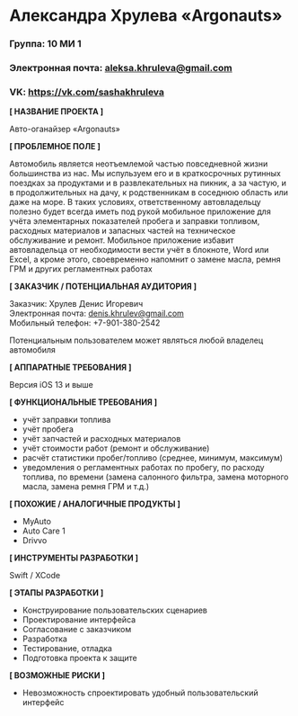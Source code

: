 # Александра Хрулева «Argonauts»

### Группа: 10 МИ 1
### Электронная почта: aleksa.khruleva@gmail.com
### VK: https://vk.com/sashakhruleva

**[ НАЗВАНИЕ ПРОЕКТА ]**

Авто-оганайзер «Argonauts»

**[ ПРОБЛЕМНОЕ ПОЛЕ ]**

Автомобиль является неотъемлемой частью повседневной жизни большинства из нас. Мы испульзуем его и в краткосрочных рутинных поездках за продуктами и в развлекательных на пикник, а за частую, и в продолжительных на дачу, к родственникам в соседнюю область или даже на море. В таких условиях, ответственному автовладельцу полезно будет всегда иметь под рукой мобильное приложение для учёта элементарных показателей пробега и заправки топливом, расходных материалов и запасных частей на техническое обслуживание и ремонт. Мобильное приложение избавит автовладельца от необходимости вести учёт в блокноте, Word или Excel, а кроме этого, своевременно напомнит о замене масла, ремня ГРМ и других регламентных работах

**[ ЗАКАЗЧИК / ПОТЕНЦИАЛЬНАЯ АУДИТОРИЯ ]**

Заказчик: Хрулев Денис Игоревич  
Электронная почта: denis.khrulev@gmail.com  
Мобильный телефон: +7-901-380-2542  
  
Потенциальным пользователем может являться любой владелец автомобиля

**[ АППАРАТНЫЕ ТРЕБОВАНИЯ ]**

Версия iOS 13 и выше

**[ ФУНКЦИОНАЛЬНЫЕ ТРЕБОВАНИЯ ]**

* учёт заправки топлива
* учёт пробега
* учёт запчастей и расходных материалов
* учёт стоимости работ (ремонт и обслуживание)
* расчёт статистики пробег/топливо (среднее, минимум, максимум)
* уведомления о регламентных работах по пробегу, по расходу топлива, по времени (замена салонного фильтра, замена моторного масла, замена ремня ГРМ и т.д.)

**[ ПОХОЖИЕ / АНАЛОГИЧНЫЕ ПРОДУКТЫ ]**

* MyAuto 
* Auto Care 1
* Drivvo

**[ ИНСТРУМЕНТЫ РАЗРАБОТКИ ]**

Swift / XCode

**[ ЭТАПЫ РАЗРАБОТКИ ]**

* Конструирование пользовательских сценариев
* Проектирование интерфейса
* Согласование с заказчиком
* Разработка
* Тестирование, отладка
* Подготовка проекта к защите

**[ ВОЗМОЖНЫЕ РИСКИ ]**

*	Невозможность спроектировать удобный пользовательский интерфейс
